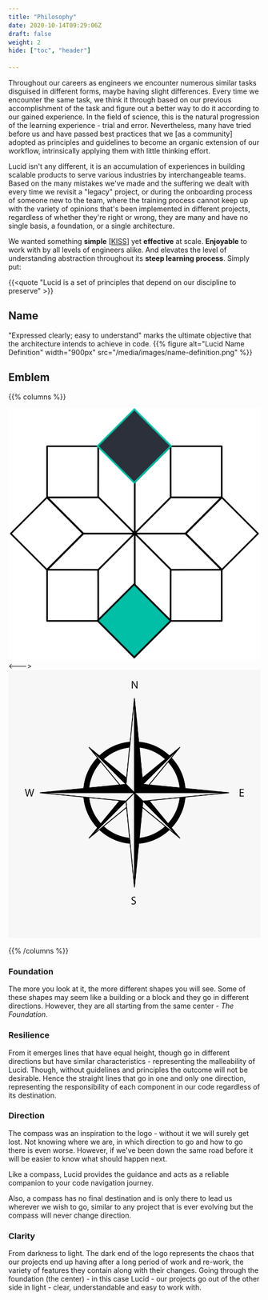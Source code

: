 ```yaml
---
title: "Philosophy"
date: 2020-10-14T09:29:06Z
draft: false
weight: 2
hide: ["toc", "header"]

---
```


Throughout our careers as engineers we encounter numerous similar tasks disguised in different forms, maybe having slight differences.
Every time we encounter the same task, we think it through based on our previous accomplishment of the task and figure out a better way to do it according to our gained experience.
In the field of science, this is the natural progression of the learning experience - trial and error.
Nevertheless, many have tried before us and have passed best practices that we [as a community] adopted as principles and guidelines to become an organic extension of our workflow, intrinsically applying them with little thinking effort.

Lucid isn't any different, it is an accumulation of experiences in building scalable products to serve various industries by interchangeable teams.
Based on the many mistakes we've made and the suffering we dealt with every time we revisit a "legacy" project, or during the onboarding process of someone new to the team,
where the training process cannot keep up with the variety of opinions that's been implemented in different projects,
regardless of whether they're right or wrong, they are many and have no single basis, a foundation, or a single architecture.

We wanted something **simple** [[KISS](https://en.wikipedia.org/wiki/KISS_principle)] yet **effective** at scale. **Enjoyable** to work with by all levels of engineers alike. And elevates the level of understanding abstraction throughout its **steep learning process**. Simply put:

{{<quote "Lucid is a set of principles that depend on our discipline to preserve" >}}

## Name
"Expressed clearly; easy to understand" marks the ultimate objective that the architecture intends to achieve in code.
{{% figure alt="Lucid Name Definition" width="900px" src="/media/images/name-definition.png" %}}

## Emblem
{{% columns %}}

![Lucid Icon](/media/images/icon-simple-coloured.png)
<--->
![Lucid Compass Rose](/media/images/compass-rose.png)

{{% /columns %}}

### Foundation

The more you look at it, the more different shapes you will see. Some of these shapes may seem like a building or a block and they go in different directions. However, they are all starting from the same center - *The Foundation*.

### Resilience

From it emerges lines that have equal height, though go in different directions but have similar characteristics - representing the malleability of Lucid. Though, without guidelines and principles the outcome will not be desirable. Hence the straight lines that go in one and only one direction, representing the responsibility of each component in our code regardless of its destination.

### Direction

The compass was an inspiration to the logo - without it we will surely get lost. Not knowing where we are, in which direction to go and how to go there is even worse. However, if we've been down the same road before it will be easier to know what should  happen next.

Like a compass, Lucid provides the guidance and acts as a reliable companion to your code navigation journey.

Also, a compass has no final destination and is only there to lead us wherever we wish to go, similar to any project that is ever evolving but the compass will never change direction.

### Clarity

From darkness to light. The dark end of the logo represents the chaos that our projects end up having after a long period of work and re-work, the variety of features they contain along with their changes. Going through the foundation (the center) - in this case Lucid - our projects go out of the other side in light - clear, understandable and easy to work with.

